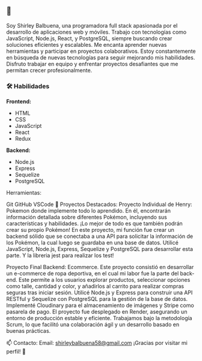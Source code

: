 ## 👋

Soy Shirley Balbuena, una programadora full stack apasionada por el desarrollo de aplicaciones web y móviles. Trabajo con tecnologías como JavaScript, Node.js, React, y PostgreSQL, siempre buscando crear soluciones eficientes y escalables. Me encanta aprender nuevas herramientas y participar en proyectos colaborativos. Estoy constantemente en búsqueda de nuevas tecnologías para seguir mejorando mis habilidades. Disfruto trabajar en equipo y enfrentar proyectos desafiantes que me permitan crecer profesionalmente.


### 🛠️ Habilidades

**Frontend:**
- HTML
- CSS
- JavaScript
- React
- Redux

**Backend:**
- Node.js
- Express
- Sequelize
- PostgreSQL

Herramientas:

Git
GitHub
VSCode
🚀 Proyectos Destacados:
Proyecto Individual de Henry: Pokemon donde implemente todo lo aprendido. En él, encontrarán información detallada sobre diferentes Pokémon, incluyendo sus características y habilidades. ¡Lo mejor de todo es que también podrán crear su propio Pokémon!
En este proyecto, mi función fue crear un backend sólido que se conectaba a una API para solicitar la información de los Pokémon, la cual luego se guardaba en una base de datos. Utilicé JavaScript, Node.js, Express, Sequelize y PostgreSQL para desarrollar esta parte. Y la libreria jest para realizar los test!

Proyecto Final Backend: Ecommerce. Este proyecto consistió en desarrollar un e-commerce de ropa deportiva, en el cual mi labor fue la parte del back-end. Este permite a los usuarios explorar productos, seleccionar opciones como talle, cantidad y color, y añadirlos al carrito para realizar compras seguras tras iniciar sesión. Utilicé Node.js y Express para construir una API RESTful y Sequelize con PostgreSQL para la gestión de la base de datos. Implementé Cloudinary para el almacenamiento de imágenes y Stripe como pasarela de pago. El proyecto fue desplegado en Render, asegurando un entorno de producción estable y eficiente. Trabajamos bajo la metodología Scrum, lo que facilitó una colaboración ágil y un desarrollo basado en buenas prácticas.

📫 Contacto:
Email: shirleybalbuena58@gmail.com
¡Gracias por visitar mi perfil! 🚀
